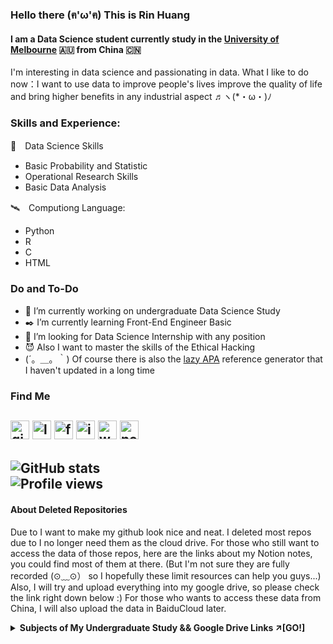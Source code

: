 ### Hello there (ฅ'ω'ฅ) This is Rin Huang
#### I am a Data Science student currently study in the [University of Melbourne](https://www.unimelb.edu.au/) 🇦🇺 from China 🇨🇳
I'm interesting in data science and passionating in data. 
What I like to do now：I want to use data to improve people's lives improve the quality of life 
           and bring higher benefits in any industrial aspect ♬ヽ(*・ω・)ﾉ

### Skills and Experience:
💠　Data Science Skills
  - Basic Probability and Statistic
  - Operational Research Skills
  - Basic Data Analysis
  
🛰️　Computiong Language: 
  - Python
  - R 
  - C
  - HTML

### Do and To-Do
- 🏫 I’m currently working on undergraduate Data Science Study 
- ✒️ I’m currently learning Front-End Engineer Basic 
- 🤔 I’m looking for Data Science Internship with any position 
- 😈 Also I want to master the skills of the Ethical Hacking
- (´。＿。｀) Of course there is also the [lazy APA](https://github.com/chuangyu-hscy/lazy-APA) reference generator that I haven't updated in a long time

### Find Me 
[<img src='https://cdn.jsdelivr.net/npm/simple-icons@3.0.1/icons/github.svg' alt='github' height='30'>](https://github.com/chuangyu_hscy)  [<img src='https://cdn.jsdelivr.net/npm/simple-icons@3.0.1/icons/linkedin.svg' alt='linkedin' height='30'>](https://www.linkedin.com/in/huangsunchuangyu/)  [<img src='https://cdn.jsdelivr.net/npm/simple-icons@3.0.1/icons/facebook.svg' alt='facebook' height='30'>](https://www.facebook.com/sunchuangyu.huang)  [<img src='https://cdn.jsdelivr.net/npm/simple-icons@3.0.1/icons/instagram.svg' alt='instagram' height='30'>](https://www.instagram.com/chuangyu_hscy/)  [<img src='https://cdn.jsdelivr.net/npm/simple-icons@3.0.1/icons/icloud.svg' alt='website' height='30'>](https://chuangyu-hscy.com)  [<img src='https://upload.wikimedia.org/wikipedia/commons/4/45/Notion_app_logo.png' alt='notion' height='30'>](https://www.notion.so/huangsunchuangyu/WorkSpace-Navigation-Panel-b7ca1c2d7e12449fbd05daa19eda66eb)
---
![GitHub stats](https://github-readme-stats.vercel.app/api?username=chuangyu-hscy&show_icons=true&count_private=true)  
![Profile views](https://gpvc.arturio.dev/chuangyu-hscy)   
---
#### About Deleted Repositories
Due to I want to make my github look nice and neat. I deleted most repos due to I no longer need them as the cloud drive.
For those who still want to access the data of those repos, here are the links about my Notion notes, you could find most of them at there.
(But I'm not sure they are fully recorded (⊙﹏⊙） so I hopefully these limit resources can help you guys...)
Also, I will try and upload everything into my google drive, so please check the link right down below :)
For those who wants to access these data from China, I will also upload the data in BaiduCloud later.

<details><summary><b>Subjects of My Undergraduate Study && Google Drive Links ↗[GO!]</b></summary>
  <p>
  
  Some notion notes are empty due to I haven't complete the subject yet.
  [Baidu Cloud Drive](https://pan.baidu.com/s/11UXv22YLxIPiivlf7Jtl7Q) 🔑 96n5
  | Year & Semester  | Subject Code | Course Name & Google Drive Link      | Notion URL | Completion |
  | :--------------: | :----------: | :----------------------------------- | :--------: | :--------: |
  | 2019 Semester 2  | COMP10001    |[Foundation of Computing](https://drive.google.com/drive/folders/1mF30NhNMbW9DwAbOckcnlFsucHQtDI7R?usp=sharing)               | [((*・∀・）ゞ→→](https://www.notion.so/huangsunchuangyu/COMP10001-Foundation-of-Computing-e88799503a28433bb18b5978243e477f)|☑|
  | 2019 Semester 2  | MAST10006    |[Calculus 2](https://drive.google.com/drive/folders/1v9RXlkYBpcvNkigBbUaoklWJ6yoRy6NZ?usp=sharing)|[(๑•̀ㅂ•́)و✧](https://www.notion.so/huangsunchuangyu/MAST10006-Calculus-2-81b9414a33824e75af5b2ffebbc0d322)|☑|
  | 2019 Semester 2  | MAST10010    |[Data Analysis 1](https://drive.google.com/drive/folders/11eoBrMNDcuYy8_4JwczrtSnUmrX7_kFg?usp=sharing)|[ヾ(≧▽≦*)o](https://www.notion.so/huangsunchuangyu/MAST10010-Data-Analysis-1-4a8589bda27241c088fa0088967f2595)|☑|
  | 2020 Summer Term | MAST10007    |[Linear Algebra](https://drive.google.com/drive/folders/19rqIicx2J5W-WgHtMOILBYLZUa2g4kNE?usp=sharing)|[o(*≧▽≦)ツ](https://www.notion.so/huangsunchuangyu/MAST10007-Linear-Algebra-11e52878b3294ab7b49823165b26bae1)|☑|
  | 2020 Semester 1  | COMP10002    |[Foundation of Algorithm](https://drive.google.com/drive/folders/1yxqg0LzxwRFuYODdk6bZAVdUchC8Yhhj?usp=sharing)               |[<(￣︶￣)>](https://www.notion.so/huangsunchuangyu/COMP10002-Foundation-of-Algorithm-e24672b2d24f428ab917c54a8717f513)|☑|
  | 2020 Semester 1  | INFO20003    |[Database System](https://drive.google.com/drive/folders/1gzIXBGWvkpWo7Us2oKfnBUB99NCSnMRZ?usp=sharing)|[（゜▽＾*）](https://www.notion.so/huangsunchuangyu/INFO20003-Database-System-b4e3e12f19bf419b8bd459b358573ef6)|☑|
  | 2020 Semester 1  | MAST20004    |[Probability](https://drive.google.com/drive/folders/1ZJ0EnSaHHxq2PSUwwAR6_BiwqSVk6pTB?usp=sharing)|[(*^▽^*)](https://www.notion.so/huangsunchuangyu/MAST20004-Probability-33840b821fa544ec992b8d73e3174b89)|☑|
  | 2020 Semester 1  | MKGT10001    |[Principal of Marketing](https://drive.google.com/drive/folders/1eEnUxRBmLxnxQ3EyOOBag3medKh9WG2R?usp=sharing)|[(｡･∀･)ﾉﾞ](https://www.notion.so/huangsunchuangyu/MKGT10001-Principal-of-Marketing-47224deedf8b44bbb3ee1aa0005352cc)|☑|
  | 2020 Winter Term | MGMT20011    |[Business Negotiation](https://drive.google.com/drive/folders/1PrBQ29Lt___2Cj5Tr2w3kQnW2j14ORJG?usp=sharing)|[╰(￣▽￣)╭](https://www.notion.so/huangsunchuangyu/MGMT20011-Business-Negotiation-45aaf7cc902f49868fb87ed74db5946a)|☑|
  | 2020 Semester 2  | COMP20003    |[Algorithms and Data Structure](https://drive.google.com/drive/folders/1UZ3l_uWOHtL3Df08w5XVF9IXjuiLrCk2?usp=sharing)|[︿(￣︶￣)︿](https://www.notion.so/huangsunchuangyu/COMP20003-Algorithms-and-Data-Structure-069105d9c1fa4e5aaff31cb0c6612e68)|☑|
  | 2020 Semester 2  | COMP20008    |[Element of Data Processing](https://drive.google.com/drive/folders/1iSLNOfpQ9rmUyjYsSI1cG5sJU9kR4RRb?usp=sharing)|[φ(゜▽゜*)♪](https://www.notion.so/huangsunchuangyu/COMP20008-Element-of-Data-Processing-6ced9668aa9c4cc5b18f1f75b43079f2)|☑|
  | 2020 Semester 2  | MAST20005    |[Statistic](https://drive.google.com/drive/folders/1IG_F4JKBfLoHrudyn16x50bpczNz4n8k?usp=sharing)|[ヾ(≧∇≦*)ゝ](https://www.notion.so/huangsunchuangyu/MAST20005-Statistic-3b5b2f93da274fdeb2d9dc6038822d61)|☑|
  | 2020 Semester 2  | MAST20018    |[Operations Research and Discrete Math](https://drive.google.com/drive/folders/184kdUQseTGxeQLy3x4NBrSbiXNJrrHz7?usp=sharing)|[ヽ(✿ﾟ▽ﾟ)ノ](https://www.notion.so/huangsunchuangyu/MAST20018-Discrete-Maths-and-Operations-Research-57b79741c0454ec4bbd574622f364da1)|☑|
  | 2021 Summer Term | FNCE10002    |Principal of Finance|[o(￣▽￣)ｄ](https://www.notion.so/huangsunchuangyu/FNCE10002-Principal-of-Finance-2a7ef2150512474fa68c8a32fc040b0d)                      |☐|
  | 2021 Febuary Term| MECM20012    |Analysing and Communication           |[(≧∀≦)ゞ](https://www.notion.so/huangsunchuangyu/MECM20012-Analysing-and-Communication-e13fe1c068ca48668429cb8d51a7993b)                      |☐|
  | 2021 Semester 1  | COMP30027    |Machine Learning                      |[φ(≧ω≦*)♪](https://www.notion.so/huangsunchuangyu/COMP30027-Machine-Learning-d5dc48349290477993f0f6cdabab0473)                      |☐|
  | 2021 Semester 1  | INFO30005    |Web Information Technology            |[♪(^∇^*)](https://www.notion.so/huangsunchuangyu/INFO30005-Web-Information-Technologies-34b1443d4e1347c4b20680f75634c5cc)                      |☐|
  | 2021 Semester 1  | MAST30013    |Techniques in Operations Research     |[(　ﾟ∀ﾟ) ﾉ♡](https://www.notion.so/huangsunchuangyu/MAST30013-Techniques-in-Operations-Research-a3985f19435e4a9cb36cccebb7dfdc79)             |☐|
  | 2021 Semester 1  | MAST30025    |Linear Statistical Models             |[(～￣▽￣)～](https://www.notion.so/huangsunchuangyu/MAST30025-Linear-Statistical-Models-6f84e125d94a40489a27f01142395e91)                      |☐|
  | 2021 Winter Term | EDUC30071    |Expertise and Your Professional Career|[ㄟ(≧◇≦)ㄏ](https://www.notion.so/huangsunchuangyu/EDUC30071-Expertise-and-Your-Professional-Career-85bd52b376994ca586ffcf3beeea471a). |☐|
  | 2021 Semester 2  | COMP30022    |IT Project                            |[( *︾▽︾)](https://www.notion.so/huangsunchuangyu/COMP30022-IT-Project-e0687c4d6a7b4ee18d164b25c9bc93d8)                      |☐|
  | 2021 Semester 2  | INFO30006    |Information Security and Privacy      |[(/≧▽≦)/](https://www.notion.so/huangsunchuangyu/INFO30006-Information-Security-and-Privacy-e5831e33876a48b59a226c78d16a1688)              |☐|
  | 2021 Semester 2  | MAST30027    |Modern Applied Statistics             |[ε(*´･∀･｀)зﾞ](https://www.notion.so/huangsunchuangyu/MAST30027-Modern-Applied-Statistics-cd653a43df39432fb788e42b9a878b3b)                      |☐|
  | 2021 Semester 2  | MAST30024    |Applied Data Science                  |[✧(≖ ◡ ≖✿)](https://www.notion.so/huangsunchuangyu/MAST30034-Applied-Data-Science-7564b89fda294af48eb9cbae1d48ea76)                      |☐|

  </p>
</details>
